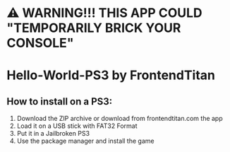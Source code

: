 # ⚠️ WARNING!!! THIS APP COULD "TEMPORARILY BRICK YOUR CONSOLE"
# Hello-World-PS3 by FrontendTitan

## How to install on a PS3:

1. Download the ZIP archive or download from frontendtitan.com the app
2. Load it on a USB stick with FAT32 Format
3. Put it in a Jailbroken PS3
4. Use the package manager and install the game
